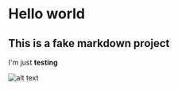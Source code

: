 # Hello world

## This is a fake markdown project

I'm just **testing**

![alt text](/assets/images/opiwatch-logo.png 'Logo Title Text 1')
